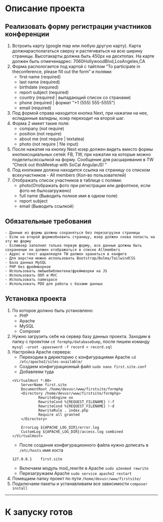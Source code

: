 # Описание проекта

## Реализовать форму регистрации участников конференции

1. Встроить карту (google map или любую другую карту). Карта должнарасполагаться сверху и растягиваться на всю ширину страницы. Высотакарты должна быть 450px на десктопах. На карте должен быть отмеченадрес: 7060HollywoodBlvd,LosAngeles,CA
2. Форма распологается под картой с тайтлом “To participate in theconference, please fill out the form” и полями:
	- first name (required)
	- last name (required)
	- birthdate (required)
	- report subject (required)
	- country (required | выпадающий список со странами)
	- phone (required | формат "+1 (555) 555-5555")
	- email (required)
3. Под формой справа находится кнопка Next, при нажатии на нее, еслиданные валидны, юзер переходит на второй шаг.
4. Форма 2 имеет такие поля:
	- company (not require)
	- position (not require)
	- about me (not require | textatea)
	- photo (not require | file input)
5. После нажатия на кнопку Next юзер должен видеть вместо формы кнопкисоциальных сетей: FB, TW,  при нажатии на которые можно поделитьсяссылкой на форму. Сообщение для расшаривания в TW “Check out thisMeetup with SoCal AngularJS! ”
6. Под кнопками должна находится ссылка на страницу со списком всехучастников - All members (Кол-во пользователей)
7. Отображать список участников в таблице с полями:
	- photo(Отображать фото при регистрации или дефолтное, если фото не былозагружено)
	- full name (Выводить полное имя в одном поле)
	- report subject
	- email (Выводить ссылкой)
	
## Обязательные требования

	- Данные из формы должны сохраняться без перезагрузки страницы
	- Если на второй формеобновить страницу, юзер должен снова попасть на эту же форму
	- Еслиюзер заполнил только первую форму, все данные должны быть сохраненыи он должен отображаться в списке Allmembers
	- Адрес и текст шарилкидля TW должен храниться в конфиге
	- Для верстки можно использовать Bootstrap/Bulma/TailwindCSS
	- База данных MySQL
	- PHP без фреймворков
	- Использовать любыебиблиотеки/фреймворки на JS
	- Использовать ООП и MVC
	- Использовать namespace
	- Использовать PDO для работы с базами данных

## Установка проекта

1. По которое должно быть установлено:
	- PHP
	- Apache
	- MySQL
	- Composer
2. Нужно загрузить себе на сервер базу данных проекта. Заходим в папку с проектом `cd formphp/databaseDump`, после пишем команду `mysql -uroot -ppassword -f record < record.sql`
3. Настройка Apache сервера:
	- Переходим в директорию с конфигурациями Apache `cd /etc/apache2/sites-available/`
	- Создаем конфигурационный файл `sudo nano first.site.conf`
	- Добавлеям туда 
	```
	<VirtualHost *:80>
        ServerName first.site
        DocumentRoot /home/devusr/www/firstsite/formphp
        <Directory /home/devusr/www/firstsite/formphp>
                RewriteEngine on
                RewriteCond %{REQUEST_FILENAME} !-f
                RewriteCond %{REQUEST_FILENAME} !-d
                RewriteRule . index.php
                Require all granted
        </Directory>

        ErrorLog ${APACHE_LOG_DIR}/error.log
        CustomLog ${APACHE_LOG_DIR}/access.log combined
	</VirtualHost>
	```
	- После создания конфигурационного файла нужно дописать в `/etc/hosts` имя хоста
	```
	127.0.0.1    first.site
	```
	- Включаем модуль mod_rewrite в Apache `sudo a2enmod rewrite`
	- Перезагружаем Apache `sudo service apache2 restart`
4. Помещаем папку проект по пути `/home/devusr/www/firstsite/`
5. Подключаем пакеты и устанавливаем все зависимости `composer install`

***

# К запуску готов
	

